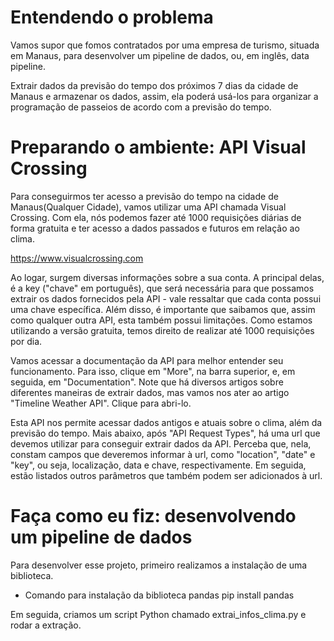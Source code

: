 # Entendendo o problema

Vamos supor que fomos contratados por uma empresa de turismo, situada em Manaus, 
para desenvolver um pipeline de dados, ou, em inglês, data pipeline.

Extrair dados da previsão do tempo dos próximos 7 dias da cidade de Manaus e armazenar os dados, 
assim, ela poderá usá-los para organizar a programação de passeios de acordo com a previsão do tempo.

# Preparando o ambiente: API Visual Crossing

Para conseguirmos ter acesso a previsão do tempo na cidade de Manaus(Qualquer Cidade), vamos utilizar uma API chamada Visual Crossing.
Com ela, nós podemos fazer até 1000 requisições diárias de forma gratuita e ter acesso a dados passados e futuros em relação ao clima.

 https://www.visualcrossing.com
 
 Ao logar, surgem diversas informações sobre a sua conta. 
 A principal delas, é a key ("chave" em português), que será necessária para que possamos extrair os dados fornecidos pela API - 
 vale ressaltar que cada conta possui uma chave específica. Além disso, é importante que saibamos que, assim como qualquer outra API, 
 esta também possui limitações. Como estamos utilizando a versão gratuita, temos direito de realizar até 1000 requisições por dia.

Vamos acessar a documentação da API para melhor entender seu funcionamento. Para isso, clique em "More", na barra superior, e, em seguida, em "Documentation". 
Note que há diversos artigos sobre diferentes maneiras de extrair dados, mas vamos nos ater ao artigo "Timeline Weather API". Clique para abri-lo.

Esta API nos permite acessar dados antigos e atuais sobre o clima, além da previsão do tempo. Mais abaixo, após "API Request Types", 
há uma url que devemos utilizar para conseguir extrair dados da API. Perceba que, nela, constam campos que deveremos informar à url, como "location", "date" e "key", ou seja, localização, data e chave, respectivamente. 
Em seguida, estão listados outros parâmetros que também podem ser adicionados à url.

# Faça como eu fiz: desenvolvendo um pipeline de dados

Para desenvolver esse projeto, primeiro realizamos a instalação de uma biblioteca.

- Comando para instalação da biblioteca pandas
pip install pandas

Em seguida, criamos um script Python chamado extrai_infos_clima.py e rodar a extração.
